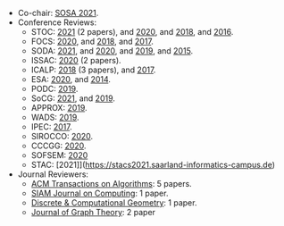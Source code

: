 
- Co-chair: [SOSA 2021](https://www.siam.org/conferences/cm/conference/sosa21).
- Conference Reviews: 
    - STOC:  [2021](http://acm-stoc.org/stoc2021/) (2 papers), and [2020](http://acm-stoc.org/stoc2020/), and [2018](http://acm-stoc.org/stoc2018/), and  [2016](http://acm-stoc.org/stoc2016/).
    - FOCS: [2020](https://focs2020.cs.duke.edu), and [2018](https://www.irif.fr/~focs2018/), and  [2017](http://focs17.simons.berkeley.edu/).
    - SODA: [2021](https://www.siam.org/conferences/cm/conference/soda21), and [2020](https://www.siam.org/Conferences/CM/Conference/soda20), and [2019](https://www.siam.org/conferences/CM/Main/soda19), and [2015](http://www.siam.org/meetings/da15/).
    - ISSAC: [2020](https://issac-conference.org/2020/) (2 papers).
    - ICALP:  [2018](https://iuuk.mff.cuni.cz/~icalp2018/) (3 papers), and [2017](http://icalp17.mimuw.edu.pl/).
    - ESA: [2020](http://algo2020.di.unipi.it/ESA2020/index.html), and [2014](http://algo2014.ii.uni.wroc.pl/). 
    - PODC: [2019](https://www.podc.org).
    - SoCG: [2021](https://cse.buffalo.edu/socg21/socg.html), and [2019](http://eecs.oregonstate.edu/socg19/).
    - APPROX: [2019](https://eatcs.org/index.php/component/content/article/1-news/2804-approx-2019-call-for-papers).
    - WADS: [2019](http://www.wads.org).
    - IPEC: [2017](https://algo2017.ac.tuwien.ac.at/ipec/).
    - SIROCCO: [2020](https://sirocco2020.cs.uni-paderborn.de/index.html).
    - CCCGG: [2020](http://vga.usask.ca/cccg2020/).
    - SOFSEM: [2020](https://cyprusconferences.org/sofsem2020/)
    - STAC: [2021]](https://stacs2021.saarland-informatics-campus.de)
-  Journal Reviewers: 
    - [ACM Transactions on Algorithms](http://talg.acm.org/): 5 papers.
    - [SIAM Journal on Computing](https://www.siam.org/publications/journals/siam-journal-on-computing-sicomp): 1 paper.
    - [Discrete & Computational Geometry](https://www.springer.com/journal/454): 1 paper.
    - [Journal of Graph Theory](https://onlinelibrary.wiley.com/journal/10970118): 2 paper
    
